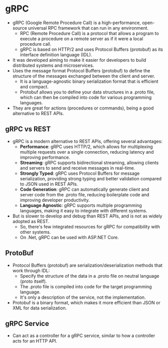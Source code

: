 # gRPC

- gRPC (Google Remote Procedure Call) is a high-performance, open-source universal RPC framework that can run in any environment.
  - RPC (Remote Procedure Call) is a protocol that allows a program to execute a procedure on a remote server as if it were a local procedure call.
  - gRPC is based on HTTP/2 and uses Protocol Buffers (protobuf) as its interface definition language (IDL).
- It was developed aiming to make it easier for developers to build distributed systems and microservices.
- Uses the message format Protocol Buffers (protobuf) to define the structure of the messages exchanged between the client and server.
  - It is a language-agnostic binary serialization format that is efficient and compact.
  - Protobuf allows you to define your data structures in a .proto file, which can then be compiled into code for various programming languages.
- They are great for actions (procedures or commands), being a good alternative to REST APIs.

## gRPC vs REST

- gRPC is a modern alternative to REST APIs, offering several advantages:
  - **Performance**: gRPC uses HTTP/2, which allows for multiplexing multiple requests over a single connection, reducing latency and improving performance.
  - **Streaming**: gRPC supports bidirectional streaming, allowing clients and servers to send and receive messages in real-time.
  - **Strongly Typed**: gRPC uses Protocol Buffers for message serialization, providing strong typing and better validation compared to JSON used in REST APIs.
  - **Code Generation**: gRPC can automatically generate client and server code from the .proto file, reducing boilerplate code and improving developer productivity.
  - **Language Agnostic**: gRPC supports multiple programming languages, making it easy to integrate with different systems.
- But is slower to develop and debug than REST APIs, and is not as widely adopted as REST.
  - So, there's few integrated resources for gRPC for compatibility with other systems.
  - On .Net, gRPC can be used with ASP.NET Core.

## ProtoBuf

- Protocol Buffers (protobuf) are serialization/deserialization methods that work through IDL:
  - Specify the structure of the data in a .proto file on neutral language (proto itself).
  - The .proto file is compiled into code for the target programming language.
  - It's only a description of the service, not the implementation.
- Protobuf is a binary format, which makes it more efficient than JSON or XML for data serialization.

## gRPC Service

- Can act as a controller for a gRPC service, similar to how a controller acts for an HTTP API.
